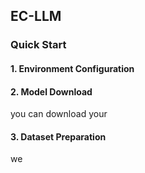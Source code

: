 ## EC-LLM
### Quick Start
#### 1. Environment Configuration
#### 2. Model Download
you can download your 
#### 3. Dataset Preparation
we
